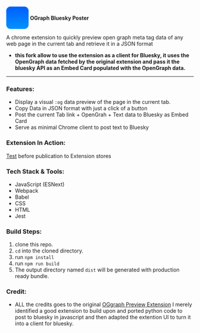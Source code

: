 <p align="center">

<span><img  src="./icons/icon.png" height="60px" style="vertical-align:middle;"><span style="vertical-align:middle;">&nbsp;<b>OGraph Bluesky Poster</b></span></span>



A chrome extension to quickly preview open graph meta tag data of any web page in the current tab and retrieve it in a JSON format
+ **this fork allow to use the extension as a client for Bluesky, it uses the OpenGraph data fetched by the original extension and pass it the bluesky API as an Embed Card populated with the OpenGraph data.**

---

### Features:

- Display a visual `:og` data preview of the page in the current tab.
- Copy Data in JSON format with just a click of a button
- Post the current Tab link + OpenGrah + Text data to Bluesky as Embed Card
- Serve as minimal Chrome client to post text to Bluesky


### Extension In Action:

[Test](https://blog.rmendes.net/2023/09/09/comment-installer-bluesky.html) before publication to Extension stores

### Tech Stack & Tools:

- JavaScript (ESNext)
- Webpack
- Babel
- CSS
- HTML
- Jest

### Build Steps:

1. clone this repo.
2. `cd` into the cloned directory.
3. run `npm install`
4. run `npm run build`
5. The output directory named `dist` will be generated with production ready bundle.

### Credit:
- ALL the credits goes to the original [OGgraph Preview Extension](https://github.com/Parthipan-Natkunam/oGraph-previwer) I merely identified a good extension to build upon and ported python code to post to bluesky in javascript and then adapted the extention UI to turn it into a client for bluesky. 